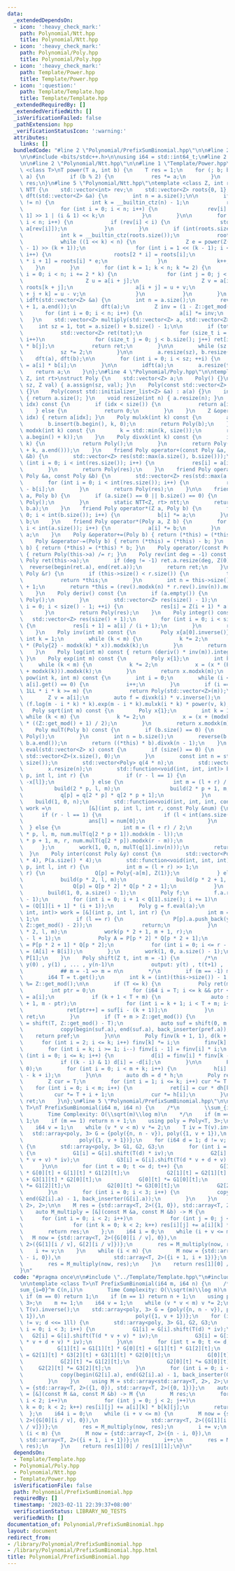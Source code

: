 ```yaml
---
data:
  _extendedDependsOn:
  - icon: ':heavy_check_mark:'
    path: Polynomial/Ntt.hpp
    title: Polynomial/Ntt.hpp
  - icon: ':heavy_check_mark:'
    path: Polynomial/Poly.hpp
    title: Polynomial/Poly.hpp
  - icon: ':heavy_check_mark:'
    path: Template/Power.hpp
    title: Template/Power.hpp
  - icon: ':question:'
    path: Template/Template.hpp
    title: Template/Template.hpp
  _extendedRequiredBy: []
  _extendedVerifiedWith: []
  _isVerificationFailed: false
  _pathExtension: hpp
  _verificationStatusIcon: ':warning:'
  attributes:
    links: []
  bundledCode: "#line 2 \"Polynomial/PrefixSumBinomial.hpp\"\n\n#line 2 \"Template/Template.hpp\"\
    \n\n#include <bits/stdc++.h>\n\nusing i64 = std::int64_t;\n#line 2 \"Polynomial/Poly.hpp\"\
    \n\n#line 2 \"Polynomial/Ntt.hpp\"\n\n#line 1 \"Template/Power.hpp\"\ntemplate\
    \ <class T>\nT power(T a, int b) {\n    T res = 1;\n    for (; b; b /= 2, a *=\
    \ a) {\n        if (b % 2) {\n            res *= a;\n        }\n    }\n    return\
    \ res;\n}\n#line 5 \"Polynomial/Ntt.hpp\"\ntemplate <class Z, int rt>\nstruct\
    \ NTT {\n    std::vector<int> rev;\n    std::vector<Z> roots{0, 1};\n    void\
    \ dft(std::vector<Z> &a) {\n        int n = a.size();\n\n        if (int(rev.size())\
    \ != n) {\n            int k = __builtin_ctz(n) - 1;\n            rev.resize(n);\n\
    \            for (int i = 0; i < n; i++) {\n                rev[i] = rev[i >>\
    \ 1] >> 1 | (i & 1) << k;\n            }\n        }\n\n        for (int i = 0;\
    \ i < n; i++) {\n            if (rev[i] < i) {\n                std::swap(a[i],\
    \ a[rev[i]]);\n            }\n        }\n        if (int(roots.size()) < n) {\n\
    \            int k = __builtin_ctz(roots.size());\n            roots.resize(n);\n\
    \            while ((1 << k) < n) {\n                Z e = power(Z(rt), (Z::get_mod()\
    \ - 1) >> (k + 1));\n                for (int i = 1 << (k - 1); i < (1 << k);\
    \ i++) {\n                    roots[2 * i] = roots[i];\n                    roots[2\
    \ * i + 1] = roots[i] * e;\n                }\n                k++;\n        \
    \    }\n        }\n        for (int k = 1; k < n; k *= 2) {\n            for (int\
    \ i = 0; i < n; i += 2 * k) {\n                for (int j = 0; j < k; j++) {\n\
    \                    Z u = a[i + j];\n                    Z v = a[i + j + k] *\
    \ roots[k + j];\n                    a[i + j] = u + v;\n                    a[i\
    \ + j + k] = u - v;\n                }\n            }\n        }\n    }\n    void\
    \ idft(std::vector<Z> &a) {\n        int n = a.size();\n        reverse(a.begin()\
    \ + 1, a.end());\n        dft(a);\n        Z inv = (1 - Z::get_mod()) / n;\n \
    \       for (int i = 0; i < n; i++) {\n            a[i] *= inv;\n        }\n \
    \   }\n    std::vector<Z> multiply(std::vector<Z> a, std::vector<Z> b) {\n   \
    \     int sz = 1, tot = a.size() + b.size() - 1;\n\n        if (tot <= 20) {\n\
    \            std::vector<Z> ret(tot);\n            for (size_t i = 0; i < a.size();\
    \ i++)\n                for (size_t j = 0; j < b.size(); j++) ret[i + j] += a[i]\
    \ * b[j];\n            return ret;\n        }\n\n        while (sz < tot) {\n\
    \            sz *= 2;\n        }\n\n        a.resize(sz), b.resize(sz);\n    \
    \    dft(a), dft(b);\n\n        for (int i = 0; i < sz; ++i) {\n            a[i]\
    \ = a[i] * b[i];\n        }\n\n        idft(a);\n        a.resize(tot);\n    \
    \    return a;\n    }\n};\n#line 4 \"Polynomial/Poly.hpp\"\n\ntemplate <class\
    \ Z, int rt>\nstruct Poly {\n    std::vector<Z> a;\n    Poly() {}\n    Poly(int\
    \ sz, Z val) { a.assign(sz, val); }\n    Poly(const std::vector<Z> &a) : a(a)\
    \ {}\n    Poly(const std::initializer_list<Z> &a) : a(a) {}\n    int size() const\
    \ { return a.size(); }\n    void resize(int n) { a.resize(n); }\n    Z operator[](int\
    \ idx) const {\n        if (idx < size()) {\n            return a[idx];\n    \
    \    } else {\n            return 0;\n        }\n    }\n    Z &operator[](int\
    \ idx) { return a[idx]; }\n    Poly mulxk(int k) const {\n        auto b = a;\n\
    \        b.insert(b.begin(), k, 0);\n        return Poly(b);\n    }\n    Poly\
    \ modxk(int k) const {\n        k = std::min(k, size());\n        return Poly(std::vector<Z>(a.begin(),\
    \ a.begin() + k));\n    }\n    Poly divxk(int k) const {\n        if (size() <=\
    \ k) {\n            return Poly();\n        }\n        return Poly(std::vector<Z>(a.begin()\
    \ + k, a.end()));\n    }\n    friend Poly operator+(const Poly &a, const Poly\
    \ &b) {\n        std::vector<Z> res(std::max(a.size(), b.size()));\n        for\
    \ (int i = 0; i < int(res.size()); i++) {\n            res[i] = a[i] + b[i];\n\
    \        }\n        return Poly(res);\n    }\n    friend Poly operator-(const\
    \ Poly &a, const Poly &b) {\n        std::vector<Z> res(std::max(a.size(), b.size()));\n\
    \        for (int i = 0; i < int(res.size()); i++) {\n            res[i] = a[i]\
    \ - b[i];\n        }\n        return Poly(res);\n    }\n\n    friend Poly operator*(Poly\
    \ a, Poly b) {\n        if (a.size() == 0 || b.size() == 0) {\n            return\
    \ Poly();\n        }\n        static NTT<Z, rt> ntt;\n        return ntt.multiply(a.a,\
    \ b.a);\n    }\n    friend Poly operator*(Z a, Poly b) {\n        for (int i =\
    \ 0; i < int(b.size()); i++) {\n            b[i] *= a;\n        }\n        return\
    \ b;\n    }\n    friend Poly operator*(Poly a, Z b) {\n        for (int i = 0;\
    \ i < int(a.size()); i++) {\n            a[i] *= b;\n        }\n        return\
    \ a;\n    }\n    Poly &operator+=(Poly b) { return (*this) = (*this) + b; }\n\
    \    Poly &operator-=(Poly b) { return (*this) = (*this) - b; }\n    Poly &operator*=(Poly\
    \ b) { return (*this) = (*this) * b; }\n    Poly operator/(const Poly &r) const\
    \ { return Poly(this->a) /= r; }\n    Poly rev(int deg = -1) const {\n       \
    \ Poly ret(this->a);\n        if (deg != -1) ret.a.resize(deg, Z(0));\n      \
    \  reverse(begin(ret.a), end(ret.a));\n        return ret;\n    }\n    Poly &operator/=(const\
    \ Poly &r) {\n        if (this->size() < r.size()) {\n            this->a.clear();\n\
    \            return *this;\n        }\n        int n = this->size() - r.size()\
    \ + 1;\n        return *this = (rev().modxk(n) * r.rev().inv(n)).modxk(n).rev(n);\n\
    \    }\n    Poly deriv() const {\n        if (a.empty()) {\n            return\
    \ Poly();\n        }\n        std::vector<Z> res(size() - 1);\n        for (int\
    \ i = 0; i < size() - 1; ++i) {\n            res[i] = Z(i + 1) * a[i + 1];\n \
    \       }\n        return Poly(res);\n    }\n    Poly integr() const {\n     \
    \   std::vector<Z> res(size() + 1);\n        for (int i = 0; i < size(); ++i)\
    \ {\n            res[i + 1] = a[i] / (i + 1);\n        }\n        return Poly(res);\n\
    \    }\n    Poly inv(int m) const {\n        Poly x{a[0].inverse()};\n       \
    \ int k = 1;\n        while (k < m) {\n            k *= 2;\n            x = (x\
    \ * (Poly{2} - modxk(k) * x)).modxk(k);\n        }\n        return x.modxk(m);\n\
    \    }\n    Poly log(int m) const { return (deriv() * inv(m)).integr().modxk(m);\
    \ }\n    Poly exp(int m) const {\n        Poly x{1};\n        int k = 1;\n   \
    \     while (k < m) {\n            k *= 2;\n            x = (x * (Poly{1} - x.log(k)\
    \ + modxk(k))).modxk(k);\n        }\n        return x.modxk(m);\n    }\n    Poly\
    \ pow(int k, int m) const {\n        int i = 0;\n        while (i < size() &&\
    \ a[i].get() == 0) {\n            i++;\n        }\n        if (i == size() ||\
    \ 1LL * i * k >= m) {\n            return Poly(std::vector<Z>(m));\n        }\n\
    \        Z v = a[i];\n        auto f = divxk(i) * v.inverse();\n        return\
    \ (f.log(m - i * k) * k).exp(m - i * k).mulxk(i * k) * power(v, k);\n    }\n \
    \   Poly sqrt(int m) const {\n        Poly x{1};\n        int k = 1;\n       \
    \ while (k < m) {\n            k *= 2;\n            x = (x + (modxk(k) * x.inv(k)).modxk(k))\
    \ * ((Z::get_mod() + 1) / 2);\n        }\n        return x.modxk(m);\n    }\n\
    \    Poly mulT(Poly b) const {\n        if (b.size() == 0) {\n            return\
    \ Poly();\n        }\n        int n = b.size();\n        reverse(b.a.begin(),\
    \ b.a.end());\n        return ((*this) * b).divxk(n - 1);\n    }\n    std::vector<Z>\
    \ eval(std::vector<Z> x) const {\n        if (size() == 0) {\n            return\
    \ std::vector<Z>(x.size(), 0);\n        }\n        const int n = std::max(int(x.size()),\
    \ size());\n        std::vector<Poly> q(4 * n);\n        std::vector<Z> ans(x.size());\n\
    \        x.resize(n);\n        std::function<void(int, int, int)> build = [&](int\
    \ p, int l, int r) {\n            if (r - l == 1) {\n                q[p] = Poly{1,\
    \ -x[l]};\n            } else {\n                int m = (l + r) / 2;\n      \
    \          build(2 * p, l, m);\n                build(2 * p + 1, m, r);\n    \
    \            q[p] = q[2 * p] * q[2 * p + 1];\n            }\n        };\n    \
    \    build(1, 0, n);\n        std::function<void(int, int, int, const Poly &)>\
    \ work =\n            [&](int p, int l, int r, const Poly &num) {\n          \
    \      if (r - l == 1) {\n                    if (l < int(ans.size())) {\n   \
    \                     ans[l] = num[0];\n                    }\n              \
    \  } else {\n                    int m = (l + r) / 2;\n                    work(2\
    \ * p, l, m, num.mulT(q[2 * p + 1]).modxk(m - l));\n                    work(2\
    \ * p + 1, m, r, num.mulT(q[2 * p]).modxk(r - m));\n                }\n      \
    \      };\n        work(1, 0, n, mulT(q[1].inv(n)));\n        return ans;\n  \
    \  }\n    Poly inter(const Poly &y) const {\n        std::vector<Poly> Q(a.size()\
    \ * 4), P(a.size() * 4);\n        std::function<void(int, int, int)> build = [&](int\
    \ p, int l, int r) {\n            int m = (l + r) >> 1;\n            if (l ==\
    \ r) {\n                Q[p] = Poly{-a[m], Z(1)};\n            } else {\n    \
    \            build(p * 2, l, m);\n                build(p * 2 + 1, m + 1, r);\n\
    \                Q[p] = Q[p * 2] * Q[p * 2 + 1];\n            }\n        };\n\
    \        build(1, 0, a.size() - 1);\n        Poly f;\n        f.a.resize((int)(Q[1].size())\
    \ - 1);\n        for (int i = 0; i + 1 < Q[1].size(); i += 1)\n            f[i]\
    \ = (Q[1][i + 1] * (i + 1));\n        Poly g = f.eval(a);\n        std::function<void(int,\
    \ int, int)> work = [&](int p, int l, int r) {\n            int m = (l + r) >>\
    \ 1;\n            if (l == r) {\n                P[p].a.push_back(y[m] * power(g[m],\
    \ Z::get_mod() - 2));\n                return;\n            }\n            work(p\
    \ * 2, l, m);\n            work(p * 2 + 1, m + 1, r);\n            P[p].a.resize(r\
    \ - l + 1);\n            Poly A = P[p * 2] * Q[p * 2 + 1];\n            Poly B\
    \ = P[p * 2 + 1] * Q[p * 2];\n            for (int i = 0; i <= r - l; i++) P[p][i]\
    \ = (A[i] + B[i]);\n        };\n        work(1, 0, a.size() - 1);\n        return\
    \ P[1];\n    }\n    Poly shift(Z t, int m = -1) {\n        /*\n            input:\
    \ y(0) , y(1) , ... , y(n-1)\n            output: y(t) , t(t+1) , ... ,y (t+m-1)\n\
    \            ## m = -1 => m = n\n        */\n        if (m == -1) m = this->size();\n\
    \        i64 T = t.get();\n        int k = (int)(this->size()) - 1;\n        T\
    \ %= Z::get_mod();\n\n        if (T <= k) {\n            Poly ret(m, 0);\n   \
    \         int ptr = 0;\n            for (i64 i = T; i <= k && ptr < m; i++) ret[ptr++]\
    \ = a[i];\n            if (k + 1 < T + m) {\n                auto suf = shift(k\
    \ + 1, m - ptr);\n                for (int i = k + 1; i < T + m; i++)\n      \
    \              ret[ptr++] = suf[i - (k + 1)];\n            }\n            return\
    \ ret;\n        }\n        if (T + m > Z::get_mod()) {\n            auto pref\
    \ = shift(T, Z::get_mod() - T);\n            auto suf = shift(0, m - pref.size());\n\
    \            copy(begin(suf.a), end(suf.a), back_inserter(pref.a));\n        \
    \    return pref;\n        }\n\n        Poly finv(k + 1, 1), d(k + 1, 0);\n  \
    \      for (int i = 2; i <= k; i++) finv[k] *= i;\n        finv[k] = Z(1) / finv[k];\n\
    \        for (int i = k; i >= 1; i--) finv[i - 1] = finv[i] * i;\n        for\
    \ (int i = 0; i <= k; i++) {\n            d[i] = finv[i] * finv[k - i] * a[i];\n\
    \            if ((k - i) & 1) d[i] = -d[i];\n        }\n\n        Poly h(m + k,\
    \ 0);\n        for (int i = 0; i < m + k; i++) {\n            h[i] = Z(1) / (T\
    \ - k + i);\n        }\n\n        auto dh = d * h;\n        Poly ret(m, 0);\n\
    \        Z cur = T;\n        for (int i = 1; i <= k; i++) cur *= T - i;\n    \
    \    for (int i = 0; i < m; i++) {\n            ret[i] = cur * dh[k + i];\n  \
    \          cur *= T + i + 1;\n            cur *= h[i];\n        }\n        return\
    \ ret;\n    }\n};\n#line 5 \"Polynomial/PrefixSumBinomial.hpp\"\n\ntemplate <class\
    \ T>\nT PrefixSumBinomial(i64 m, i64 n) {\n    /*\n        \\sum_{i=0}^m C(n,i)\n\
    \        Time Complexity: O(\\sqrt(m)\\log m)\n    */\n    if (m == 0) return\
    \ 1;\n    if (m == 1) return n + 1;\n    using poly = Poly<T, 3>;\n    m += 1;\n\
    \    i64 v = 1;\n    while (v * v < m) v *= 2;\n    T iv = T(v).inverse();\n \
    \   std::array<poly, 3> G = {poly({n, n - v}), poly({1, v + 1}),\n           \
    \                  poly({1, v + 1})};\n    for (i64 d = 1; d != v; d <<= 1ll)\
    \ {\n        std::array<poly, 3> G1, G2, G3;\n        for (int i = 0; i < 3; i++)\
    \ {\n            G1[i] = G[i].shift(T(d) * iv);\n            G2[i] = G[i].shift(T(d\
    \ * v + v) * iv);\n            G3[i] = G[i].shift(T(d * v + d + v) * iv);\n  \
    \      }\n\n        for (int t = 0; t <= d; t++) {\n            G[1][t] = G1[1][t]\
    \ * G[0][t] + G[1][t] * G1[2][t];\n            G2[1][t] = G2[1][t] * G3[2][t]\
    \ + G3[1][t] * G2[0][t];\n            G[0][t] *= G1[0][t];\n            G[2][t]\
    \ *= G1[2][t];\n            G2[0][t] *= G3[0][t];\n            G2[2][t] *= G3[2][t];\n\
    \        }\n        for (int i = 0; i < 3; i++) {\n            copy(begin(G2[i].a),\
    \ end(G2[i].a) - 1, back_inserter(G[i].a));\n        }\n    }\n    using M = std::array<std::array<T,\
    \ 2>, 2>;\n\n    M res = {std::array<T, 2>({1, 0}), std::array<T, 2>({0, 1})};\n\
    \    auto M_multiply = [&](const M &a, const M &b) -> M {\n        M res;\n  \
    \      for (int i = 0; i < 2; i++)\n            for (int j = 0; j < 2; j++)\n\
    \                for (int k = 0; k < 2; k++) res[i][j] += a[i][k] * b[k][j];\n\
    \        return res;\n    };\n    i64 i = 0;\n    while (i + v <= m) {\n     \
    \   M now = {std::array<T, 2>({G[0][i / v], 0}),\n                 std::array<T,\
    \ 2>({G[1][i / v], G[2][i / v]})};\n        res = M_multiply(now, res);\n    \
    \    i += v;\n    }\n    while (i < m) {\n        M now = {std::array<T, 2>({n\
    \ - i, 0}),\n                 std::array<T, 2>({i + 1, i + 1})};\n        i++;\n\
    \        res = M_multiply(now, res);\n    }\n    return res[1][0] / res[1][1];\n\
    }\n"
  code: "#pragma once\n\n#include \"../Template/Template.hpp\"\n#include \"Poly.hpp\"\
    \n\ntemplate <class T>\nT PrefixSumBinomial(i64 m, i64 n) {\n    /*\n        \\\
    sum_{i=0}^m C(n,i)\n        Time Complexity: O(\\sqrt(m)\\log m)\n    */\n   \
    \ if (m == 0) return 1;\n    if (m == 1) return n + 1;\n    using poly = Poly<T,\
    \ 3>;\n    m += 1;\n    i64 v = 1;\n    while (v * v < m) v *= 2;\n    T iv =\
    \ T(v).inverse();\n    std::array<poly, 3> G = {poly({n, n - v}), poly({1, v +\
    \ 1}),\n                             poly({1, v + 1})};\n    for (i64 d = 1; d\
    \ != v; d <<= 1ll) {\n        std::array<poly, 3> G1, G2, G3;\n        for (int\
    \ i = 0; i < 3; i++) {\n            G1[i] = G[i].shift(T(d) * iv);\n         \
    \   G2[i] = G[i].shift(T(d * v + v) * iv);\n            G3[i] = G[i].shift(T(d\
    \ * v + d + v) * iv);\n        }\n\n        for (int t = 0; t <= d; t++) {\n \
    \           G[1][t] = G1[1][t] * G[0][t] + G[1][t] * G1[2][t];\n            G2[1][t]\
    \ = G2[1][t] * G3[2][t] + G3[1][t] * G2[0][t];\n            G[0][t] *= G1[0][t];\n\
    \            G[2][t] *= G1[2][t];\n            G2[0][t] *= G3[0][t];\n       \
    \     G2[2][t] *= G3[2][t];\n        }\n        for (int i = 0; i < 3; i++) {\n\
    \            copy(begin(G2[i].a), end(G2[i].a) - 1, back_inserter(G[i].a));\n\
    \        }\n    }\n    using M = std::array<std::array<T, 2>, 2>;\n\n    M res\
    \ = {std::array<T, 2>({1, 0}), std::array<T, 2>({0, 1})};\n    auto M_multiply\
    \ = [&](const M &a, const M &b) -> M {\n        M res;\n        for (int i = 0;\
    \ i < 2; i++)\n            for (int j = 0; j < 2; j++)\n                for (int\
    \ k = 0; k < 2; k++) res[i][j] += a[i][k] * b[k][j];\n        return res;\n  \
    \  };\n    i64 i = 0;\n    while (i + v <= m) {\n        M now = {std::array<T,\
    \ 2>({G[0][i / v], 0}),\n                 std::array<T, 2>({G[1][i / v], G[2][i\
    \ / v]})};\n        res = M_multiply(now, res);\n        i += v;\n    }\n    while\
    \ (i < m) {\n        M now = {std::array<T, 2>({n - i, 0}),\n                \
    \ std::array<T, 2>({i + 1, i + 1})};\n        i++;\n        res = M_multiply(now,\
    \ res);\n    }\n    return res[1][0] / res[1][1];\n}\n"
  dependsOn:
  - Template/Template.hpp
  - Polynomial/Poly.hpp
  - Polynomial/Ntt.hpp
  - Template/Power.hpp
  isVerificationFile: false
  path: Polynomial/PrefixSumBinomial.hpp
  requiredBy: []
  timestamp: '2023-02-11 22:39:37+08:00'
  verificationStatus: LIBRARY_NO_TESTS
  verifiedWith: []
documentation_of: Polynomial/PrefixSumBinomial.hpp
layout: document
redirect_from:
- /library/Polynomial/PrefixSumBinomial.hpp
- /library/Polynomial/PrefixSumBinomial.hpp.html
title: Polynomial/PrefixSumBinomial.hpp
---
```

